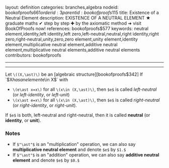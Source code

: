 layout: definition
categories: branches,algebra
nodeid: bookofproofs$661
orderid: 3
parentid: bookofproofs$115
title: Existence of a Neutral Element
description: EXISTENCE OF A NEUTRAL ELEMENT ★ graduate maths ✔ step by step ✚ by the axiomatic method ➜ visit BookOfProofs now!
references: bookofproofs$577
keywords: neutral element,identity,left identity,left zero,left-neutral,neutral,right identity,right zero,right-neutral,unity,zero,zero element,unity element,identity element,multiplicative neutral element,additive neutral element,multiplicative neutral elements,additive neutral elements
contributors: bookofproofs

---


---

Let `\((X,\ast)\)` be an [algebraic structure][bookofproofs$342] If `$X$` has an element `$e\in X$` with 

* `\(e\ast x=x\)` for all `\(x\in (X,\ast)\)`, then `$e$` is called *left-neutral* (or *left-identity*, or *left-unit*)
* `\(x\ast e=x\)` for all `\(x\in (X,\ast)\)`, then `$e$` is called *right-neutral* (or *right-identity*, or *right-unit*).  

If `$e$` is both, left-neutral and right-neutral, then it is called **neutral** (or **identity**, or **unit**).

### Notes

* If `$"\ast"$` is an "multiplication" operation, we can also say **multiplicative neutral element** and denote `$e$` by `$1.$` 
* If `$"\ast"$` is an "addition" operation, we can also say **additive neutral element** and denote `$e$` by `$0.$`
